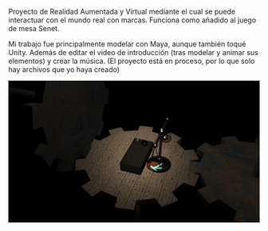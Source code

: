 Proyecto de Realidad Aumentada y Virtual mediante el cual se puede interactuar con el mundo real con marcas. Funciona como añadido al juego de mesa Senet.

Mi trabajo fue principalmente modelar con Maya, aunque también toqué Unity. Además de editar el video de introducción (tras modelar y animar sus elementos) y crear la música.
(El proyecto está en proceso, por lo que solo hay archivos que yo haya creado)

![alt text](https://raw.githubusercontent.com/IviRome/Portfolio/master/Juego_AR_VR/Vista_Rapida/Escena.jpg)
